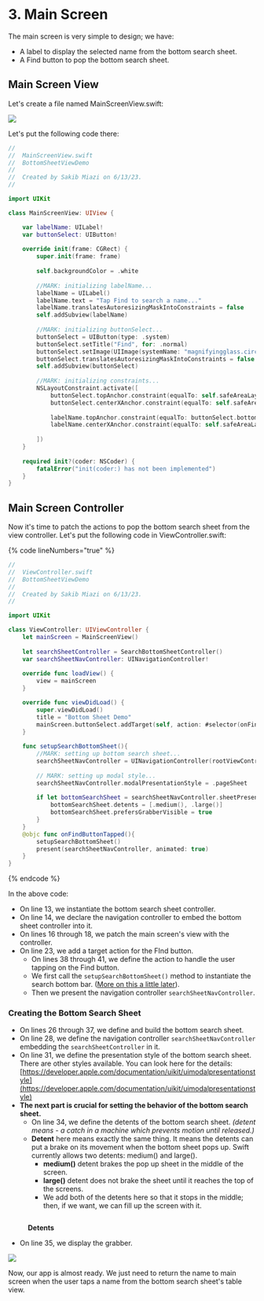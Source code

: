 # 3. Main Screen

The main screen is very simple to design; we have:

* A label to display the selected name from the bottom search sheet.
* A Find button to pop the bottom search sheet.

## Main Screen View

Let's create a file named MainScreenView.swift:

![](<../../.gitbook/assets/Screenshot 2023-06-13 at 1.35.29 PM.png>)

Let's put the following code there:

```swift
//
//  MainScreenView.swift
//  BottomSheetViewDemo
//
//  Created by Sakib Miazi on 6/13/23.
//

import UIKit

class MainScreenView: UIView {

    var labelName: UILabel!
    var buttonSelect: UIButton!
    
    override init(frame: CGRect) {
        super.init(frame: frame)
        
        self.backgroundColor = .white
        
        //MARK: initializing labelName...
        labelName = UILabel()
        labelName.text = "Tap Find to search a name..."
        labelName.translatesAutoresizingMaskIntoConstraints = false
        self.addSubview(labelName)
        
        //MARK: initializing buttonSelect...
        buttonSelect = UIButton(type: .system)
        buttonSelect.setTitle("Find", for: .normal)
        buttonSelect.setImage(UIImage(systemName: "magnifyingglass.circle.fill"), for: .normal)
        buttonSelect.translatesAutoresizingMaskIntoConstraints = false
        self.addSubview(buttonSelect)
        
        //MARK: initializing constraints...
        NSLayoutConstraint.activate([
            buttonSelect.topAnchor.constraint(equalTo: self.safeAreaLayoutGuide.topAnchor, constant: 32),
            buttonSelect.centerXAnchor.constraint(equalTo: self.safeAreaLayoutGuide.centerXAnchor),
            
            labelName.topAnchor.constraint(equalTo: buttonSelect.bottomAnchor, constant: 16),
            labelName.centerXAnchor.constraint(equalTo: self.safeAreaLayoutGuide.centerXAnchor),
            
        ])
    }
    
    required init?(coder: NSCoder) {
        fatalError("init(coder:) has not been implemented")
    }
}

```

## Main Screen Controller

Now it's time to patch the actions to pop the bottom search sheet from the view controller. Let's put the following code in ViewController.swift:

{% code lineNumbers="true" %}
```swift
//
//  ViewController.swift
//  BottomSheetViewDemo
//
//  Created by Sakib Miazi on 6/13/23.
//

import UIKit

class ViewController: UIViewController {
    let mainScreen = MainScreenView()
    
    let searchSheetController = SearchBottomSheetController()
    var searchSheetNavController: UINavigationController!
    
    override func loadView() {
        view = mainScreen
    }

    override func viewDidLoad() {
        super.viewDidLoad()
        title = "Bottom Sheet Demo"        
        mainScreen.buttonSelect.addTarget(self, action: #selector(onFindButtonTapped), for: .touchUpInside)
    }
    
    func setupSearchBottomSheet(){
        //MARK: setting up bottom search sheet...
        searchSheetNavController = UINavigationController(rootViewController: searchSheetController)
        
        // MARK: setting up modal style...
        searchSheetNavController.modalPresentationStyle = .pageSheet
        
        if let bottomSearchSheet = searchSheetNavController.sheetPresentationController{
            bottomSearchSheet.detents = [.medium(), .large()]
            bottomSearchSheet.prefersGrabberVisible = true
        }
    }    
    @objc func onFindButtonTapped(){
        setupSearchBottomSheet()
        present(searchSheetNavController, animated: true)
    }
}
```
{% endcode %}

In the above code:

* On line 13, we instantiate the bottom search sheet controller.
* On line 14, we declare the navigation controller to embed the bottom sheet controller into it.
* On lines 16 through 18, we patch the main screen's view with the controller.
* On line 23, we add a target action for the FInd button.
  * On lines 38 through 41, we define the action to handle the user tapping on the Find button.
  * We first call the `setupSearchBottomSheet()` method to instantiate the search bottom bar. ([More on this a little later](3.-main-screen.md#creating-the-bottom-search-sheet)).
  * Then we present the navigation controller `searchSheetNavController`.&#x20;

### Creating the Bottom Search Sheet

* On lines 26 through 37, we define and build the bottom search sheet.
* On line 28, we define the navigation controller `searchSheetNavController` embedding the   `searchSheetController` in it.
* On line 31, we define the presentation style of the bottom search sheet. There are other styles available. You can look here for the details: [https://developer.apple.com/documentation/uikit/uimodalpresentationstyle](https://developer.apple.com/documentation/uikit/uimodalpresentationstyle)
* **The next part is crucial for setting the behavior of the bottom search sheet.**&#x20;
  * On line 34, we define the detents of the bottom search sheet. _(detent means - a catch in a machine which prevents motion until released.)_&#x20;
  * **Detent** here means exactly the same thing. It means the detents can put a brake on its movement when the bottom sheet pops up. Swift currently allows two detents: medium() and large().
    * **medium()** detent brakes the pop up sheet in the middle of the screen.
    * **large()** detent does not brake the sheet until it reaches the top of the screens.&#x20;
    * We add both of the detents here so that it stops in the middle; then, if we want, we can fill up the screen with it.

<figure><img src="../../.gitbook/assets/7.sixtytwo.gif" alt=""><figcaption><p><strong>Detents</strong></p></figcaption></figure>

* On line 35, we display the grabber.

![](<../../.gitbook/assets/Screenshot 2023-06-13 at 5.00.01 PM.png>)



Now, our app is almost ready. We just need to return the name to main screen when the user taps a name from the bottom search sheet's table view.
